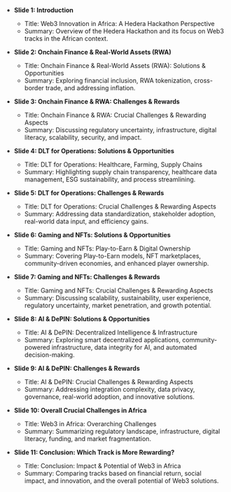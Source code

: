 - **Slide 1: Introduction**
  - Title: Web3 Innovation in Africa: A Hedera Hackathon Perspective
  - Summary: Overview of the Hedera Hackathon and its focus on Web3 tracks in the African context.

- **Slide 2: Onchain Finance & Real-World Assets (RWA)**
  - Title: Onchain Finance & Real-World Assets (RWA): Solutions & Opportunities
  - Summary: Exploring financial inclusion, RWA tokenization, cross-border trade, and addressing inflation.

- **Slide 3: Onchain Finance & RWA: Challenges & Rewards**
  - Title: Onchain Finance & RWA: Crucial Challenges & Rewarding Aspects
  - Summary: Discussing regulatory uncertainty, infrastructure, digital literacy, scalability, security, and impact.

- **Slide 4: DLT for Operations: Solutions & Opportunities**
  - Title: DLT for Operations: Healthcare, Farming, Supply Chains
  - Summary: Highlighting supply chain transparency, healthcare data management, ESG sustainability, and process streamlining.

- **Slide 5: DLT for Operations: Challenges & Rewards**
  - Title: DLT for Operations: Crucial Challenges & Rewarding Aspects
  - Summary: Addressing data standardization, stakeholder adoption, real-world data input, and efficiency gains.

- **Slide 6: Gaming and NFTs: Solutions & Opportunities**
  - Title: Gaming and NFTs: Play-to-Earn & Digital Ownership
  - Summary: Covering Play-to-Earn models, NFT marketplaces, community-driven economies, and enhanced player ownership.

- **Slide 7: Gaming and NFTs: Challenges & Rewards**
  - Title: Gaming and NFTs: Crucial Challenges & Rewarding Aspects
  - Summary: Discussing scalability, sustainability, user experience, regulatory uncertainty, market penetration, and growth potential.

- **Slide 8: AI & DePIN: Solutions & Opportunities**
  - Title: AI & DePIN: Decentralized Intelligence & Infrastructure
  - Summary: Exploring smart decentralized applications, community-powered infrastructure, data integrity for AI, and automated decision-making.

- **Slide 9: AI & DePIN: Challenges & Rewards**
  - Title: AI & DePIN: Crucial Challenges & Rewarding Aspects
  - Summary: Addressing integration complexity, data privacy, governance, real-world adoption, and innovative solutions.

- **Slide 10: Overall Crucial Challenges in Africa**
  - Title: Web3 in Africa: Overarching Challenges
  - Summary: Summarizing regulatory landscape, infrastructure, digital literacy, funding, and market fragmentation.

- **Slide 11: Conclusion: Which Track is More Rewarding?**
  - Title: Conclusion: Impact & Potential of Web3 in Africa
  - Summary: Comparing tracks based on financial return, social impact, and innovation, and the overall potential of Web3 solutions.

